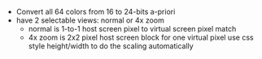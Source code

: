 - Convert all 64 colors from 16 to 24-bits a-priori
- have 2 selectable views: normal or 4x zoom
  - normal is 1-to-1 host screen pixel to virtual screen pixel match
  - 4x zoom is 2x2 pixel host screen block for one virtual pixel
    use css style height/width to do the scaling automatically
